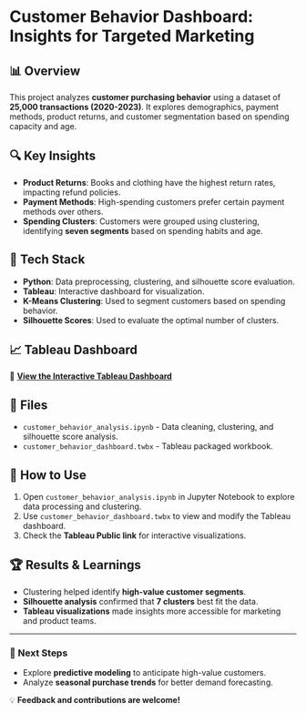 # Customer Behavior Dashboard: Insights for Targeted Marketing

## 📊 Overview
This project analyzes **customer purchasing behavior** using a dataset of **25,000 transactions (2020-2023)**. It explores demographics, payment methods, product returns, and customer segmentation based on spending capacity and age.

## 🔍 Key Insights
- **Product Returns**: Books and clothing have the highest return rates, impacting refund policies.
- **Payment Methods**: High-spending customers prefer certain payment methods over others.
- **Spending Clusters**: Customers were grouped using clustering, identifying **seven segments** based on spending habits and age.

## 🚀 Tech Stack
- **Python**: Data preprocessing, clustering, and silhouette score evaluation.
- **Tableau**: Interactive dashboard for visualization.
- **K-Means Clustering**: Used to segment customers based on spending behavior.
- **Silhouette Scores**: Used to evaluate the optimal number of clusters.

## 📈 Tableau Dashboard
🔗 **[View the Interactive Tableau Dashboard](https://public.tableau.com/authoring/CustomerBehaviorDashboardInsightsforTargetedMarketing/Dashboard1#1)**

## 📂 Files
- `customer_behavior_analysis.ipynb` - Data cleaning, clustering, and silhouette score analysis.
- `customer_behavior_dashboard.twbx` - Tableau packaged workbook.

## 📌 How to Use
1. Open `customer_behavior_analysis.ipynb` in Jupyter Notebook to explore data processing and clustering.
2. Use `customer_behavior_dashboard.twbx` to view and modify the Tableau dashboard.
3. Check the **Tableau Public link** for interactive visualizations.

## 🏆 Results & Learnings
- Clustering helped identify **high-value customer segments**.
- **Silhouette analysis** confirmed that **7 clusters** best fit the data.
- **Tableau visualizations** made insights more accessible for marketing and product teams.

---
### 📌 Next Steps
- Explore **predictive modeling** to anticipate high-value customers.
- Analyze **seasonal purchase trends** for better demand forecasting.

💡 **Feedback and contributions are welcome!**

